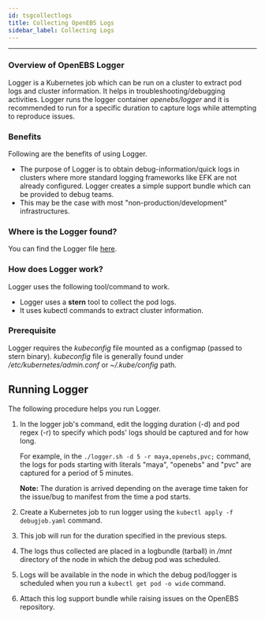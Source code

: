 ```yaml
---
id: tsgcollectlogs
title: Collecting OpenEBS Logs
sidebar_label: Collecting Logs
---
```


------



### Overview of OpenEBS Logger

Logger is a Kubernetes job which can be run on a cluster to extract pod logs and cluster information. It helps in troubleshooting/debugging activities. Logger runs the logger container *openebs/logger* and it is recommended to run for a specific duration to capture logs while attempting to reproduce issues.

### Benefits

Following are the benefits of using Logger.

- The purpose of Logger is to obtain debug-information/quick logs in clusters where more standard logging frameworks like EFK are not already configured. Logger creates a simple support bundle which can be provided to debug teams.
- This may be the case with most "non-production/development" infrastructures.

### Where is the Logger found?

You can find the Logger file [here](https://github.com/openebs/test-tools/blob/master/logger/debugjob.yaml).

### How does Logger work?

Logger uses the following tool/command to work.

- Logger uses a **stern** tool to collect the pod logs.
- It uses kubectl commands to extract cluster information.

### Prerequisite

Logger requires the *kubeconfig* file mounted as a configmap (passed to stern binary). *kubeconfig* file is generally found under */etc/kubernetes/admin.conf* or *~/.kube/config* path.

## Running Logger

The following procedure helps you run Logger.

1. In the logger job's command, edit the logging duration (-d) and pod regex (-r) to specify which pods' logs should be captured and for how long.

   For example, in the  `./logger.sh -d 5 -r maya,openebs,pvc;` command, the logs for pods starting with literals "maya", "openebs" and "pvc" are captured for a period of 5 minutes.

   **Note:** The duration is arrived depending on the average time taken for the issue/bug to manifest from the time a pod starts.

2. Create a Kubernetes job to run logger using the `kubectl apply -f debugjob.yaml` command.

3. This job will run for the duration specified in the previous steps.

4. The logs thus collected are placed in a logbundle (tarball) in */mnt* directory of the node in which the debug pod was scheduled.

5. Logs will be available in the node in which the debug pod/logger is scheduled when you run a `kubectl get pod -o wide` command.

6. Attach this log support bundle while raising issues on the OpenEBS repository.

   ​


<!-- Hotjar Tracking Code for https://docs.openebs.io -->
<script>


```
   (function(h,o,t,j,a,r){
           h.hj=h.hj||function(){(h.hj.q=h.hj.q||[]).push(arguments)};
           h._hjSettings={hjid:785693,hjsv:6};
           a=o.getElementsByTagName('head')[0];
           r=o.createElement('script');r.async=1;
           r.src=t+h._hjSettings.hjid+j+h._hjSettings.hjsv;
           a.appendChild(r);
   })(window,document,'https://static.hotjar.com/c/hotjar-','.js?sv=');
```


</script>
